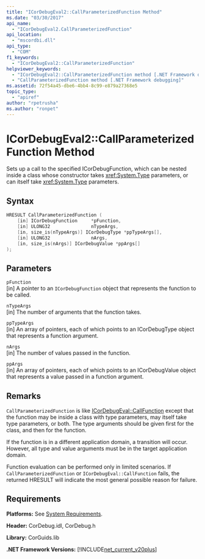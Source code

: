 ```yaml
---
title: "ICorDebugEval2::CallParameterizedFunction Method"
ms.date: "03/30/2017"
api_name: 
  - "ICorDebugEval2.CallParameterizedFunction"
api_location: 
  - "mscordbi.dll"
api_type: 
  - "COM"
f1_keywords: 
  - "ICorDebugEval2::CallParameterizedFunction"
helpviewer_keywords: 
  - "ICorDebugEval2::CallParameterizedFunction method [.NET Framework debugging]"
  - "CallParameterizedFunction method [.NET Framework debugging]"
ms.assetid: 72f54a45-dbe6-4bb4-8c99-e879a27368e5
topic_type: 
  - "apiref"
author: "rpetrusha"
ms.author: "ronpet"
---
```

# ICorDebugEval2::CallParameterizedFunction Method
Sets up a call to the specified ICorDebugFunction, which can be nested inside a class whose constructor takes <xref:System.Type> parameters, or can itself take <xref:System.Type> parameters.  
  
## Syntax  
  
```cpp  
HRESULT CallParameterizedFunction (  
    [in] ICorDebugFunction     *pFunction,  
    [in] ULONG32               nTypeArgs,  
    [in, size_is(nTypeArgs)] ICorDebugType *ppTypeArgs[],  
    [in] ULONG32               nArgs,  
    [in, size_is(nArgs)] ICorDebugValue *ppArgs[]  
);  
```  
  
## Parameters  
 `pFunction`  
 [in] A pointer to an `ICorDebugFunction` object that represents the function to be called.  
  
 `nTypeArgs`  
 [in] The number of arguments that the function takes.  
  
 `ppTypeArgs`  
 [in] An array of pointers, each of which points to an ICorDebugType object that represents a function argument.  
  
 `nArgs`  
 [in] The number of values passed in the function.  
  
 `ppArgs`  
 [in] An array of pointers, each of which points to an ICorDebugValue object that represents a value passed in a function argument.  
  
## Remarks  
 `CallParameterizedFunction` is like [ICorDebugEval::CallFunction](../../../../docs/framework/unmanaged-api/debugging/icordebugeval-callfunction-method.md) except that the function may be inside a class with type parameters, may itself take type parameters, or both. The type arguments should be given first for the class, and then for the function.  
  
 If the function is in a different application domain, a transition will occur. However, all type and value arguments must be in the target application domain.  
  
 Function evaluation can be performed only in limited scenarios. If `CallParameterizedFunction` or `ICorDebugEval::CallFunction` fails, the returned HRESULT will indicate the most general possible reason for failure.  
  
## Requirements  
 **Platforms:** See [System Requirements](../../../../docs/framework/get-started/system-requirements.md).  
  
 **Header:** CorDebug.idl, CorDebug.h  
  
 **Library:** CorGuids.lib  
  
 **.NET Framework Versions:** [!INCLUDE[net_current_v20plus](../../../../includes/net-current-v20plus-md.md)]
